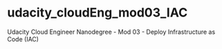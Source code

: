 # udacity_cloudEng_mod03_IAC
Udacity Cloud Engineer Nanodegree - Mod 03 - Deploy Infrastructure as Code (IAC)
